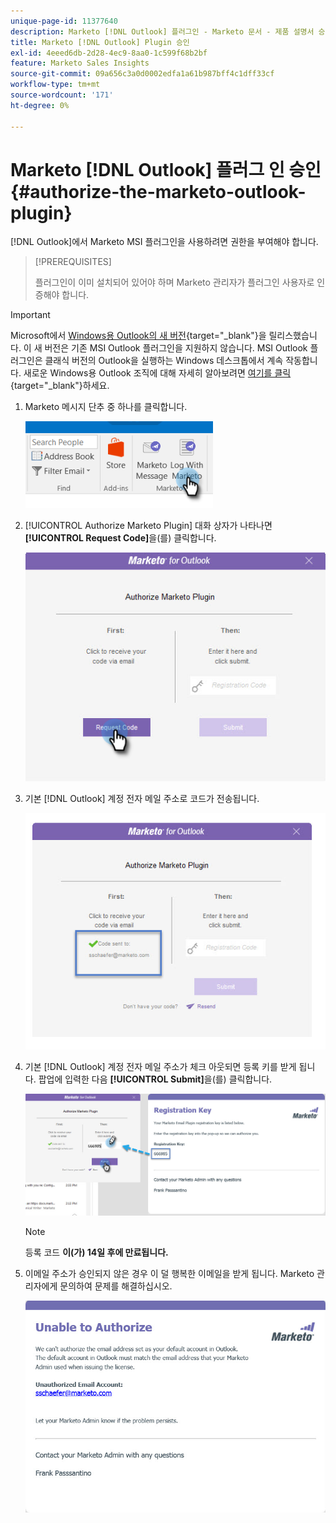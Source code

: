 ```yaml
---
unique-page-id: 11377640
description: Marketo [!DNL Outlook] 플러그인 - Marketo 문서 - 제품 설명서 승인
title: Marketo [!DNL Outlook] Plugin 승인
exl-id: 4eeed6db-2d28-4ec9-8aa0-1c599f68b2bf
feature: Marketo Sales Insights
source-git-commit: 09a656c3a0d0002edfa1a61b987bff4c1dff33cf
workflow-type: tm+mt
source-wordcount: '171'
ht-degree: 0%

---
```


# Marketo [!DNL Outlook] 플러그 인 승인 {#authorize-the-marketo-outlook-plugin}

[!DNL Outlook]에서 Marketo MSI 플러그인을 사용하려면 권한을 부여해야 합니다.

>[!PREREQUISITES]
>
>플러그인이 이미 설치되어 있어야 하며 Marketo 관리자가 플러그인 사용자로 인증해야 합니다.

>[!IMPORTANT]
>
>Microsoft에서 [Windows용 Outlook의 새 버전](https://techcommunity.microsoft.com/t5/outlook-blog/new-outlook-for-windows-now-available/ba-p/3932068){target="_blank"}을 릴리스했습니다. 이 새 버전은 기존 MSI Outlook 플러그인을 지원하지 않습니다. MSI Outlook 플러그인은 클래식 버전의 Outlook을 실행하는 Windows 데스크톱에서 계속 작동합니다. 새로운 Windows용 Outlook 조직에 대해 자세히 알아보려면 [여기를 클릭](https://techcommunity.microsoft.com/t5/outlook-blog/the-new-outlook-for-windows-for-organization-admins/ba-p/3929169){target="_blank"}하세요.

1. Marketo 메시지 단추 중 하나를 클릭합니다.

   ![](assets/image2016-8-24-16-3a4-3a28.png)

1. [!UICONTROL Authorize Marketo Plugin] 대화 상자가 나타나면 **[!UICONTROL Request Code]**&#x200B;을(를) 클릭합니다.

   ![](assets/image2016-8-24-16-3a6-3a51.png)

1. 기본 [!DNL Outlook] 계정 전자 메일 주소로 코드가 전송됩니다.

   ![](assets/image2016-8-24-16-3a8-3a36.png)

1. 기본 [!DNL Outlook] 계정 전자 메일 주소가 체크 아웃되면 등록 키를 받게 됩니다. 팝업에 입력한 다음 **[!UICONTROL Submit]**&#x200B;을(를) 클릭합니다.

   ![](assets/image2016-8-24-16-3a12-3a48.png)

   >[!NOTE]
   >
   >등록 코드 **이(가) 14일 후에 만료됩니다.**

1. 이메일 주소가 승인되지 않은 경우 이 덜 행복한 이메일을 받게 됩니다. Marketo 관리자에게 문의하여 문제를 해결하십시오.

   ![](assets/image2016-8-24-16-3a25-3a27.png)
